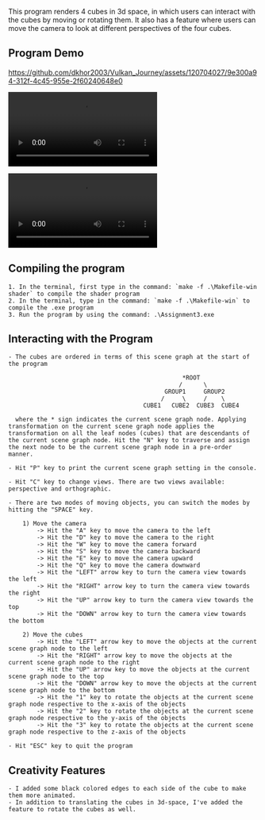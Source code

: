 This program renders 4 cubes in 3d space, in which users can interact with the cubes by moving or rotating them. It also has a feature where users can move the camera to look at different perspectives of the four cubes. 

## Program Demo
https://github.com/dkhor2003/Vulkan_Journey/assets/120704027/9e300a94-312f-4c45-955e-2f60240648e0 

<video autoplay><source src="https://github.com/dkhor2003/Vulkan_Journey/assets/120704027/9e300a94-312f-4c45-955e-2f60240648e0" type="video/mp4">Your browser does not support the video tag.</video>

<video autoplay><source src="./SceneGraphNodeDemo.mp4" type="video/mp4">Your browser does not support the video tag.</video>

## Compiling the program
    1. In the terminal, first type in the command: `make -f .\Makefile-win shader` to compile the shader program
    2. In the terminal, type in the command: `make -f .\Makefile-win` to compile the .exe program
    3. Run the program by using the command: .\Assignment3.exe

## Interacting with the Program
    - The cubes are ordered in terms of this scene graph at the start of the program
                   
                                                     *ROOT
                                                    /      \
                                                GROUP1     GROUP2
                                               /     \     /    \
                                          CUBE1   CUBE2  CUBE3  CUBE4

      where the * sign indicates the current scene graph node. Applying transformation on the current scene graph node applies the transformation on all the leaf nodes (cubes) that are descendants of the current scene graph node. Hit the "N" key to traverse and assign the next node to be the current scene graph node in a pre-order manner. 

    - Hit "P" key to print the current scene graph setting in the console. 

    - Hit "C" key to change views. There are two views available: perspective and orthographic. 

    - There are two modes of moving objects, you can switch the modes by hitting the "SPACE" key.  

        1) Move the camera
            -> Hit the "A" key to move the camera to the left 
            -> Hit the "D" key to move the camera to the right
            -> Hit the "W" key to move the camera forward 
            -> Hit the "S" key to move the camera backward 
            -> Hit the "E" key to move the camera upward
            -> Hit the "Q" key to move the camera downward 
            -> Hit the "LEFT" arrow key to turn the camera view towards the left
            -> Hit the "RIGHT" arrow key to turn the camera view towards the right
            -> Hit the "UP" arrow key to turn the camera view towards the top
            -> Hit the "DOWN" arrow key to turn the camera view towards the bottom

        2) Move the cubes
            -> Hit the "LEFT" arrow key to move the objects at the current scene graph node to the left
            -> Hit the "RIGHT" arrow key to move the objects at the current scene graph node to the right
            -> Hit the "UP" arrow key to move the objects at the current scene graph node to the top
            -> Hit the "DOWN" arrow key to move the objects at the current scene graph node to the bottom
            -> Hit the "1" key to rotate the objects at the current scene graph node respective to the x-axis of the objects
            -> Hit the "2" key to rotate the objects at the current scene graph node respective to the y-axis of the objects
            -> Hit the "3" key to rotate the objects at the current scene graph node respective to the z-axis of the objects

    - Hit "ESC" key to quit the program

## Creativity Features
    - I added some black colored edges to each side of the cube to make them more animated. 
    - In addition to translating the cubes in 3d-space, I've added the feature to rotate the cubes as well. 
